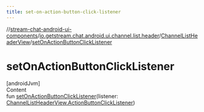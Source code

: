 ```yaml
---
title: set-on-action-button-click-listener
---
```

//[stream-chat-android-ui-components](../../../index.md)/[io.getstream.chat.android.ui.channel.list.header](../index.md)/[ChannelListHeaderView](index.md)/[setOnActionButtonClickListener](setOnActionButtonClickListener.md)



# setOnActionButtonClickListener  
[androidJvm]  
Content  
fun [setOnActionButtonClickListener](setOnActionButtonClickListener.md)(listener: [ChannelListHeaderView.ActionButtonClickListener](ActionButtonClickListener/index.md))  



